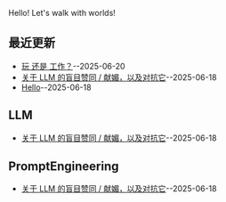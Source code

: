 Hello! Let's walk with worlds!

## 最近更新
- [玩 还是 工作？](https://github.com/alterxyz/gitblog/issues/4)--2025-06-20
- [关于 LLM 的盲目赞同 / 献媚，以及对抗它](https://github.com/alterxyz/gitblog/issues/3)--2025-06-18
- [Hello](https://github.com/alterxyz/gitblog/issues/2)--2025-06-18
## LLM

- [关于 LLM 的盲目赞同 / 献媚，以及对抗它](https://github.com/alterxyz/gitblog/issues/3)--2025-06-18
## PromptEngineering

- [关于 LLM 的盲目赞同 / 献媚，以及对抗它](https://github.com/alterxyz/gitblog/issues/3)--2025-06-18
